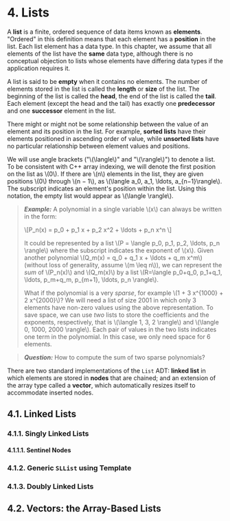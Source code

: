 # 4. Lists

A **list** is a finite, ordered sequence of data items known as **elements**.
"Ordered" in this definition means that each element has a **position** in the list.
Each list element has a data type.
In this chapter, we assume that all elements of the list have the **same** data type, although there is no conceptual objection to lists whose elements have differing data types if the application requires it.

A list is said to be **empty** when it contains no elements.
The number of elements stored in the list is called the **length** or **size** of the list.
The beginning of the list is called the **head**, the end of the list is called the **tail**.
Each element (except the head and the tail) has exactly one **predecessor** and one **successor** element in the list.

There might or might not be some relationship between the value of an element and its position in the list.
For example, **sorted lists** have their elements positioned in ascending order of value, while **unsorted lists** have no particular relationship between element values and positions.

We will use angle brackets ("\\(\langle\\)" and "\\(\rangle\\)") to denote a list.
To be consistent with C++ array indexing, we will denote the first position on the list as \\(0\\). If there are \\(n\\) elements in the list, they are given positions \\(0\\) through \\(n − 1\\), as \\(\langle a_0, a_1, \ldots, a_{n−1}\rangle\\). The subscript indicates an element's position within the list. Using this notation, the empty list would appear as \\(\langle \rangle\\).

> ***Example:***
> A polynomial in a single variable \\(x\\) can always be written in the form:
> 
> \\[P_n(x) = p_0 + p_1 x + p_2 x^2 + \ldots + p_n x^n \\]
> 
> It could be represented by a list \\(P = \langle p_0, p_1, p_2, \ldots, p_n \rangle\\) where the subscript indicates the exponent of \\(x\\). Given another polynomial \\(Q_m(x) = q_0 + q_1 x + \ldots + q_m x^m\\) (without loss of generality, assume \\(m \leq n\\)), we can represent the *sum* of \\(P_n(x)\\) and \\(Q_m(x)\\) by a list \\(R=\langle p_0+q_0, p_1+q_1, \ldots, p_m+q_m, p_{m+1}, \ldots, p_n \rangle\\).
>
> What if the polynomial is a very *sparse*, for example \\(1 + 3 x^{1000} + 2 x^{2000}\\)? We will need a list of size 2001 in which only 3 elements have non-zero values using the above representation. To save space, we can use *two* lists to store the coefficients and the exponents, respectively, that is \\(\langle 1, 3, 2 \rangle\\) and \\(\langle 0, 1000, 2000 \rangle\\). Each pair of values in the two lists indicates one term in the polynomial. In this case, we only need space for 6 elements.

> ***Question:***
> How to compute the sum of two sparse polynomials?



There are two standard implementations of the `List` ADT: **linked list** in which elements are stored in **nodes** that are chained; and an extension of the array type called a **vector**, which automatically resizes itself to accommodate inserted nodes.

## 4.1. Linked Lists

### 4.1.1. Singly Linked Lists

#### 4.1.1.1. Sentinel Nodes

### 4.1.2. Generic `SLList` using Template

### 4.1.3. Doubly Linked Lists

## 4.2. Vectors: the Array-Based Lists
